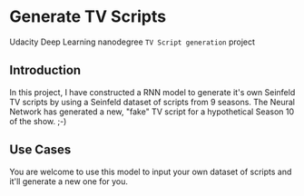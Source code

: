# Generate TV Scripts
Udacity Deep Learning nanodegree `TV Script generation` project 

## Introduction
In this project, I have constructed a RNN model to generate it's own Seinfeld TV scripts by using a Seinfeld dataset of scripts from 9 seasons. The Neural Network has generated a new, "fake" TV script for a hypothetical Season 10 of the show. ;-)

## Use Cases
You are welcome to use this model to input your own dataset of scripts and it'll generate a new one for you.


    

    


